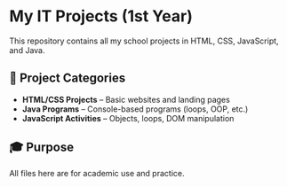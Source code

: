 # My IT Projects (1st Year)

This repository contains all my school projects in HTML, CSS, JavaScript, and Java.

## 📁 Project Categories
- **HTML/CSS Projects** – Basic websites and landing pages  
- **Java Programs** – Console-based programs (loops, OOP, etc.)  
- **JavaScript Activities** – Objects, loops, DOM manipulation  

## 🎓 Purpose
All files here are for academic use and practice.
